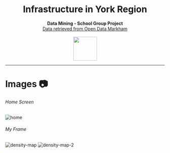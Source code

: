 <h1 align="center"> Infrastructure in York Region</h1>
<p align="center">
  <b>Data Mining - School Group Project</b><br>
    <a href="https://data-markham.opendata.arcgis.com/t">Data retrieved from Open Data Markham</a> 
  <br><br>
  <img src="https://mylifesite.net/wp-content/uploads/2017/01/icon-reports.png" width="75" height="75">
  
<p/>


---
# Images 📷
###### Home Screen
![home](https://user-images.githubusercontent.com/76707560/119757836-8d88c780-be73-11eb-86a7-d84d05830fa5.png)
###### My Frame
![density-map](https://user-images.githubusercontent.com/76707560/119757843-8feb2180-be73-11eb-916a-ce06fa2dfd1c.png)
![density-map-2](https://user-images.githubusercontent.com/76707560/119757847-911c4e80-be73-11eb-8849-7aeaedb6352a.png)

